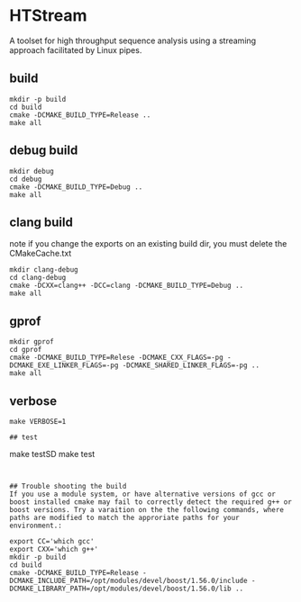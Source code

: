 # HTStream
A toolset for high throughput sequence analysis using a streaming approach facilitated by Linux pipes.


## build
```
mkdir -p build
cd build
cmake -DCMAKE_BUILD_TYPE=Release ..
make all 
```

## debug build
```
mkdir debug
cd debug
cmake -DCMAKE_BUILD_TYPE=Debug ..
make all
```

## clang build

note if you change the exports on an existing build dir, you must delete the CMakeCache.txt

```
mkdir clang-debug
cd clang-debug
cmake -DCXX=clang++ -DCC=clang -DCMAKE_BUILD_TYPE=Debug ..
make all
```

## gprof
```
mkdir gprof
cd gprof
cmake -DCMAKE_BUILD_TYPE=Relese -DCMAKE_CXX_FLAGS=-pg -DCMAKE_EXE_LINKER_FLAGS=-pg -DCMAKE_SHARED_LINKER_FLAGS=-pg ..
make all

```

## verbose 
```
make VERBOSE=1

## test

```
make testSD
make test
```


## Trouble shooting the build
If you use a module system, or have alternative versions of gcc or boost installed cmake may fail to correctly detect the required g++ or boost versions. Try a varaition on the the following commands, where paths are modified to match the approriate paths for your environment.:
```

```
export CC='which gcc' 
export CXX='which g++'
mkdir -p build
cd build
cmake -DCMAKE_BUILD_TYPE=Release -DCMAKE_INCLUDE_PATH=/opt/modules/devel/boost/1.56.0/include -DCMAKE_LIBRARY_PATH=/opt/modules/devel/boost/1.56.0/lib .. 
```
